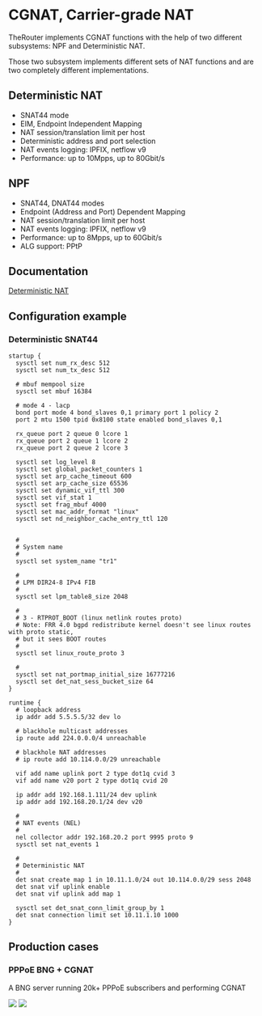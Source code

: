 # CGNAT, Carrier-grade NAT

TheRouter implements CGNAT functions with the help
of two different subsystems: NPF and Deterministic NAT.

Those two subsystem implements different sets of NAT functions
and are two completely different implementations.

## Deterministic NAT

- SNAT44 mode
- EIM, Endpoint Independent Mapping
- NAT session/translation limit per host
- Deterministic address and port selection
- NAT events logging: IPFIX, netflow v9
- Performance: up to 10Mpps, up to 80Gbit/s

## NPF

- SNAT44, DNAT44 modes
- Endpoint (Address and Port) Dependent Mapping
- NAT session/translation limit per host
- NAT events logging: IPFIX, netflow v9
- Performance: up to 8Mpps, up to 60Gbit/s
- ALG support: PPtP

## Documentation

<a href="https://github.com/alexk99/the_router/blob/master/conf_options2.md#deterministic-snat44">
Deterministic NAT</a>

## Configuration example

### Deterministic SNAT44

	startup {
	  sysctl set num_rx_desc 512
	  sysctl set num_tx_desc 512
	
	  # mbuf mempool size
	  sysctl set mbuf 16384
	
	  # mode 4 - lacp
	  bond port mode 4 bond_slaves 0,1 primary port 1 policy 2
	  port 2 mtu 1500 tpid 0x8100 state enabled bond_slaves 0,1
	
	  rx_queue port 2 queue 0 lcore 1
	  rx_queue port 2 queue 1 lcore 2
	  rx_queue port 2 queue 2 lcore 3
	
	  sysctl set log_level 8
	  sysctl set global_packet_counters 1
	  sysctl set arp_cache_timeout 600
	  sysctl set arp_cache_size 65536
	  sysctl set dynamic_vif_ttl 300
	  sysctl set vif_stat 1
	  sysctl set frag_mbuf 4000
	  sysctl set mac_addr_format "linux"
	  sysctl set nd_neighbor_cache_entry_ttl 120
	
	
	  #
	  # System name
	  #
	  sysctl set system_name "tr1"
	
	  #
	  # LPM DIR24-8 IPv4 FIB
	  #
	  sysctl set lpm_table8_size 2048
	
	  #
	  # 3 - RTPROT_BOOT (linux netlink routes proto)
	  # Note: FRR 4.0 bgpd redistribute kernel doesn't see linux routes with proto static,
	  # but it sees BOOT routes
	  #
	  sysctl set linux_route_proto 3
	
	  #
	  sysctl set nat_portmap_initial_size 16777216
	  sysctl set det_nat_sess_bucket_size 64
	}
	
	runtime {
	  # loopback address
	  ip addr add 5.5.5.5/32 dev lo
	
	  # blackhole multicast addresses
	  ip route add 224.0.0.0/4 unreachable
	
	  # blackhole NAT addresses
	  # ip route add 10.114.0.0/29 unreachable
	
	  vif add name uplink port 2 type dot1q cvid 3
	  vif add name v20 port 2 type dot1q cvid 20
	  
	  ip addr add 192.168.1.111/24 dev uplink
	  ip addr add 192.168.20.1/24 dev v20
	
	  #
	  # NAT events (NEL)
	  #
	  nel collector addr 192.168.20.2 port 9995 proto 9
	  sysctl set nat_events 1
	
	  #
	  # Deterministic NAT
	  #
	  det snat create map 1 in 10.11.1.0/24 out 10.114.0.0/29 sess 2048
	  det snat vif uplink enable
	  det snat vif uplink add map 1
	
	  sysctl set det_snat_conn_limit_group_by 1
	  det snat connection limit set 10.11.1.10 1000  
	}


## Production cases

### PPPoE BNG + CGNAT

A BNG server running 20k+ PPPoE subscribers and performing CGNAT

<img src="http://therouter.net/images/production/det_nat1/det_nat_br3_2.png">
<img src="http://therouter.net/images/production/det_nat1/det_nat_br3_2_pps.png">

